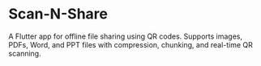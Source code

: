 # Scan-N-Share
A Flutter app for offline file sharing using QR codes. Supports images, PDFs, Word, and PPT files with compression, chunking, and real-time QR scanning.
